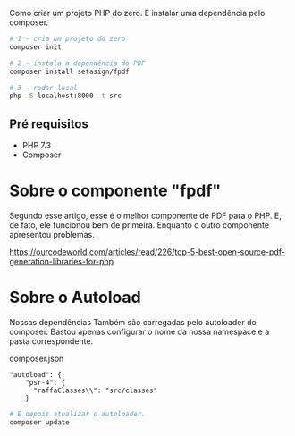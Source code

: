 Como criar um projeto PHP do zero. E instalar uma dependência pelo composer.

```bash
# 1 - cria um projeto do zero
composer init

# 2 - instala a dependência do PDF
composer install setasign/fpdf

# 3 - rodar local
php -S localhost:8000 -t src

```

## Pré requisitos
- PHP 7.3
- Composer

# Sobre o componente "fpdf"

Segundo esse artigo, esse é o melhor componente de PDF para o PHP. E, de fato, ele funcionou bem de primeira. Enquanto o outro componente apresentou problemas.

https://ourcodeworld.com/articles/read/226/top-5-best-open-source-pdf-generation-libraries-for-php

# Sobre o Autoload

Nossas dependências Também são carregadas pelo autoloader do composer. Bastou apenas configurar o nome da nossa namespace e a pasta correspondente.

composer.json

```
"autoload": {
    "psr-4": {
      "raffaClasses\\": "src/classes"
    }
```

```bash
# E depois atualizar o autoloader.
composer update
```
